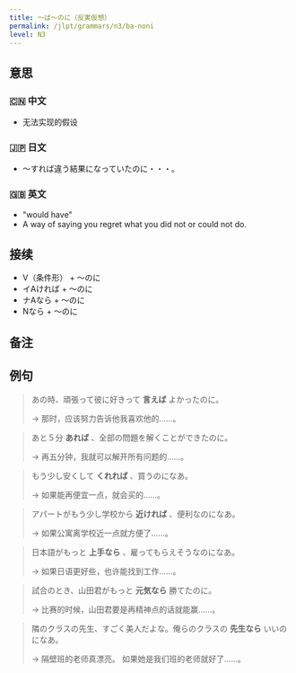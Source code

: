 ```yaml
---
title: 〜ば〜のに（反実仮想）
permalink: /jlpt/grammars/n3/ba-noni
level: N3
---
```


## 意思

### 🇨🇳 中文

- 无法实现的假设

### 🇯🇵 日文

- ～すれば違う結果になっていたのに・・・。

### 🇬🇧 英文

- "would have"
- A way of saying you regret what you did not or could not do.

## 接续

- V（条件形） + 〜のに
- イAければ + 〜のに
- ナAなら + 〜のに
- Nなら + 〜のに

## 备注


## 例句

> あの時、頑張って彼に好きって **言えば** よかったのに。
>
> → 那时，应该努力告诉他我喜欢他的……。

> あと５分 **あれば** 、全部の問題を解くことができたのに。
>
> → 再五分钟，我就可以解开所有问题的……。

> もう少し安くして **くれれば** 、買うのになあ。
>
> → 如果能再便宜一点，就会买的……。

> アパートがもう少し学校から **近ければ** 、便利なのになあ。
>
> → 如果公寓离学校近一点就方便了……。

> 日本語がもっと **上手なら** 、雇ってもらえそうなのになあ。
>
> → 如果日语更好些，也许能找到工作……。

> 試合のとき、山田君がもっと **元気なら** 勝てたのに。
>
> → 比赛的时候，山田君要是再精神点的话就能赢……。

> 隣のクラスの先生、すごく美人だよな。俺らのクラスの **先生なら** いいのになあ。
>
> → 隔壁班的老师真漂亮。 如果她是我们班的老师就好了……。

